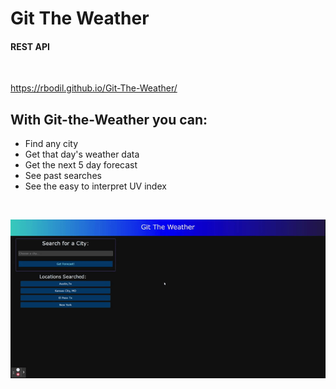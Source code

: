 # Git The Weather
#### REST API 
</br>

https://rbodil.github.io/Git-The-Weather/

## With Git-the-Weather you can:
* Find any city
* Get that day's weather data
* Get the next 5 day forecast
* See past searches
* See the easy to interpret UV index

</br>

![demo](./assets/Git-The-Weather.gif)
